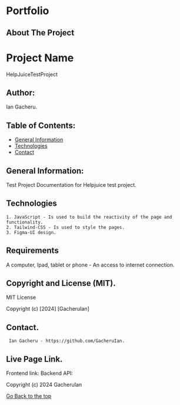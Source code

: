 # Portfolio

## About The Project

# Project Name

HelpJuiceTestProject

## Author: 
Ian Gacheru.

## Table of Contents:

- [General Information](#general-info)
- [Technologies](#technologies)
- [Contact](#contact)

## General Information:
Test Project Documentation for Helpjuice test project.

## Technologies

    1. JavaScript - Is used to build the reactivity of the page and functionality.
    2. Tailwind-CSS - Is used to style the pages.
    3. Figma-UI design.



## Requirements

A computer, Ipad, tablet or phone - An access to internet connection.

## Copyright and License (MIT).

MIT License

Copyright (c) [2024] [GacheruIan]


## Contact.

     Ian Gacheru - https://github.com/GacheruIan.

  
## Live Page Link.

Frontend link:
Backend API:

Copyright (c) 2024 GacheruIan

[Go Back to the top](#portfolio)